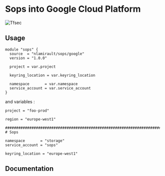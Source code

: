 # Sops into Google Cloud Platform

![Tfsec](https://github.com/nlamirault/terraform-google-sops/workflows/Tfsec/badge.svg)

## Usage

```hcl
module "sops" {
  source  = "nlamirault/sops/google"
  version = "1.0.0"

  project = var.project

  keyring_location = var.keyring_location

  namespace       = var.namespace
  service_account = var.service_account
}
```

and variables :

```hcl
project = "foo-prod"

region = "europe-west1"

##############################################################################
# Sops

namespace       = "storage"
service_account = "sops"

keyring_location = "europe-west1"
```

## Documentation

<!-- BEGINNING OF PRE-COMMIT-TERRAFORM DOCS HOOK -->

<!-- END OF PRE-COMMIT-TERRAFORM DOCS HOOK -->
